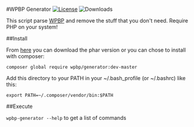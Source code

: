 #WPBP Generator
[![License](https://img.shields.io/badge/License-GPL%20v3-blue.svg)](http://www.gnu.org/licenses/gpl-3.0)
![Downloads](https://img.shields.io/packagist/dt/wpbp/generator.svg) 

This script parse [WPBP](https://github.com/WPBP/WordPress-Plugin-Boilerplate-Powered) and remove the stuff that you don't need.
Require PHP on your system!

##Install

From [here](https://github.com/WPBP/generator/releases) you can download the phar version or you can chose to install with composer:

`composer global require wpbp/generator:dev-master`

Add this directory to your PATH in your ~/.bash_profile (or ~/.bashrc) like this:

`export PATH=~/.composer/vendor/bin:$PATH`

##Execute

`wpbp-generator --help` to get a list of commands

